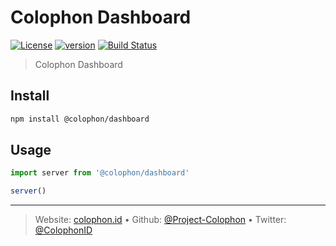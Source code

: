 # Colophon Dashboard

[![License][license-image]][license-url] [![version][npm-image]][npm-url] [![Build Status][circle-image]][circle-url]

> Colophon Dashboard

## Install

```bash
npm install @colophon/dashboard
```

## Usage

```js
import server from '@colophon/dashboard'

server()
```

---
> Website: [colophon.id](https://colophon.id) &bull; 
> Github: [@Project-Colophon](https://github.com/project-colophon) &bull; 
> Twitter: [@ColophonID](https://twitter.com/ColophonID)

[license-url]: LICENSE
[license-image]: https://img.shields.io/github/license/project-colophon/dashboard.svg?style=for-the-badge&logo=circleci

[circle-url]: https://circleci.com/gh/project-colophon/dashboard
[circle-image]: https://img.shields.io/circleci/project/github/project-colophon/dashboard/master.svg?style=for-the-badge&logo=circleci

[npm-url]: https://www.npmjs.com/package/@colophon/dashboard
[npm-image]: https://img.shields.io/npm/v/@colophon/dashboard.svg?style=for-the-badge&logo=npm
